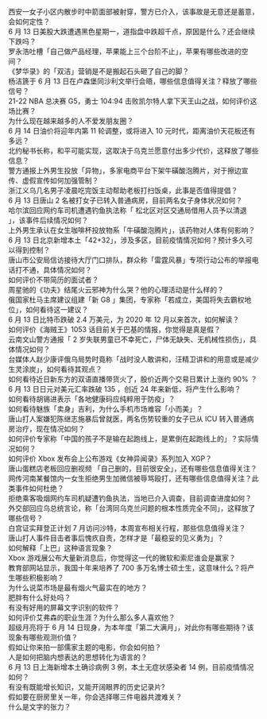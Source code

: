 西安一女子小区内散步时中箭面部被射穿，警方已介入，该事故是无意还是蓄意，会如何定性？  
6 月 13 日美股大跌遭遇黑色星期一，道指盘中跌超千点，原因是什么？还会继续下跌吗？  
罗永浩吐槽「自己做产品经理，苹果能上三个台阶不止」，苹果有哪些改进的空间？  
《梦华录》的「双洁」营销是不是搬起石头砸了自己的脚？  
杨洁篪于 6 月 13 日在卢森堡同沙利文举行会晤，哪些信息值得关注？释放了哪些信号？  
21-22 NBA 总决赛 G5，勇士 104:94 击败凯尔特人拿下天王山之战，如何评价这场比赛？  
为什么现在越来越多的人不爱发朋友圈？  
6 月 14 日油价将迎年内第 11 轮调整，或将进入 10 元时代，距离油价天花板还有多远？  
北约秘书长称，和平可能实现，这取决于乌克兰愿意付出多少代价，这释放了哪些信息？  
警方通报上外男生投放「异物」，多家电商平台下架牛磺酸泡腾片，对于擦边宣传、虚假宣传如何加强管制？  
浙江义乌几名男子凌晨吃完饭主动帮助老板打扫饭桌，此事是否值得提倡？  
6 月 13 日唐山 2 名被打女子已转入普通病房，目前两名女子身体状况如何？  
哈尔滨回应网约车司机遭遇钓鱼执法称「 松北区对区交通局借用人员予以清退 」，该事件后续情况如何？  
上外男生承认在女生咖啡杯投放物系「牛磺酸泡腾片」，该药物对人体有何影响？  
6 月 13 日北京新增本土「42+32」，涉及多区，目前疫情情况如何？预计多久可以得到控制？  
唐山市公安局信访接待大厅门口排队，群众称「雷霆风暴」专项行动公布的举报电话打不通，具体情况如何？  
如何评价不带简历的面试者？  
周星驰的《功夫》结尾火云邪神为什么哭？他的心理活动是什么样的？  
俄国家杜马主席建议组建「新 G8 」集团，专家称「若成立，美国将失去霸权地位」，如何看待这一建议？  
6 月 13 日比特币跌破 2.4 万美元，为 2020 年 12 月以来首次，如何解读？  
如何评价《海贼王》1053 话目前关于巴基的情报，你觉得是真是假？  
云南文山警方通报「 2 岁失联男童已不幸死亡，尸体无缺失、无机械性损伤」，具体情况如何？  
台媒体人赵少康评俄乌局势时竟称「战时没人敢讲和，汪精卫讲和的用意或是减少生灵涂炭」，如何看待其观点？  
如何看待近日新东方的双语直播带货火了，股价近两个交易日累计上涨约 90% ？  
6 月 13 日日元对美元汇率跌破 135 ，创近 24 年来新低，将产生什么影响？  
如何看待胡锡进表示「各地健康码应纯粹用于防疫」？  
如何看待魅族「卖身」吉利，为什么手机市场难容「小而美」？  
唐山打人案嫌犯陈继志施暴后曾就医，两名伤势较重的女子已从 ICU 转入普通病房治疗，现在情况如何？  
如何评价专家称「中国的孩子不是输在起跑线上，是累倒在起跑线上的」？实际情况如何？  
如何评价 Xbox 发布会上公布游戏《女神异闻录》系列加入 XGP？  
唐山蛋糕店老板回应删视频 「自己删的，目前很安全」，还有哪些信息值得关注？  
网传河南某餐馆内一女生拒绝男生加微信被辱骂殴打，还有哪些信息值得关注？此类事件如何杜绝？  
拒绝乘客吸烟网约车司机疑遭钓鱼执法，当地已介入调查，目前调查进度如何？  
外交部回应乌总统言论，称「台湾同乌克兰问题的根本性质完全不同」，这释放了哪些信号？  
白宫证实拜登正计划 7 月访问沙特，本周宣布相关行程，那些信息值得关注？  
唐山打人事件目击者事后愧疚自责，怎样才是「最稳妥的见义勇为」？  
如何解释「上巴」这种语言现象？  
Xbox 游戏展公布大量新消息后，你觉得这一代的微软和索尼谁会是赢家？  
教育部网站显示，我国十年来培养了 700 多万名博士硕士生，这意味什么？将产生哪些积极影响？  
为什么说菜市场是最有烟火气最实在的地方？  
肥胖有什么好处吗？  
有没有好用的屏幕文字识别的软件？  
如何评价艾弗森的职业生涯？为什么那么多人喜欢他？  
超级月亮将于 6 月 14 日现身，为本年度「第二大满月」，对此你有哪些期待？该现象有哪些观测价值？  
假如让你来拍一部儒家主题的电影，你会如何拍？  
人是如何把脑内想表达的思想转化为语言的？  
6 月 13 日上海新增本土确诊病例 3 例，本土无症状感染者 14 例，目前疫情情况如何？  
有没有既能增长知识，又能开阔眼界的历史记录片?  
假如要在厨房里关一年，你会选择哪三件电器共渡难关？  
什么是文字的张力？  
